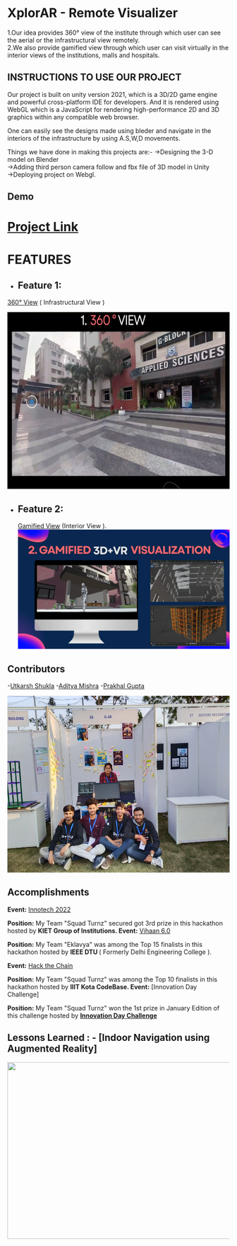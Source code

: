 <!-- which  -->
# XplorAR - Remote Visualizer
 
1.Our idea provides 360° view of the institute through which user can see the aerial or the infrastructural view remotely. </br>
2.We also provide gamified view through which user can visit virtually in the interior views of the institutions, malls and hospitals.

 
## INSTRUCTIONS TO USE OUR PROJECT

Our project is built on unity version 2021, which is a 3D/2D game engine and powerful cross-platform IDE for developers. And it is rendered using WebGL which is a JavaScript for rendering high-performance 2D and 3D graphics within any compatible web browser.

One can easily see the designs made using bleder and navigate in the interiors of the infrastructure by using A.S,W,D movements.

Things we have done in making this projects are:- 
->Designing the 3-D model on Blender </br>
->Adding third person camera follow and fbx file of 3D model in Unity </br>
->Deploying project on Webgl. </br>



## Demo
# [Project Link](https://xplorar.netlify.app/)


# FEATURES
 - ## **Feature 1:**  </br>
  [ 360° View](https://orbix360.com/t/OFYPMIMh76hoqUEmXUrBTiHfPrw1/6462557812424704) ( Infrastructural View )

<img src ="1.png" width ="700" height = "400">


- ## **Feature 2:** </br>
  [Gamified View](https://thunderous-sherbet-80b45f.netlify.app/) (Interior View ).
   ![](2.png)

## Contributors


-[Utkarsh Shukla](https://github.com/kapilsingh2003)
-[Aditya Mishra](https://github.com/kapilsingh2003)
-[Prakhal Gupta](https://github.com/kapilsingh2003)

<img src = "3.jpg" width = "550" height = "400">

## Accomplishments


**Event:**  [Innotech 2022](https://innotech.kiet.edu/)

**Position:** My Team "Squad Turnz" secured got 3rd prize in this hackathon hosted by <b>KIET Group of Institutions.
</b> 
**Event:**  [Vihaan 6.0 ](https://vihaan.ieeedtu.in/)

**Position:** My Team "Eklavya" was among the Top 15 finalists in this hackathon hosted by <b>IEEE DTU
</b>( Formerly Delhi Engineering College ).

**Event:**  [Hack the Chain](https://hackthechain.vercel.app/)

**Position:** My Team "Squad Turnz"  was among the Top 10 finalists in this hackathon hosted by <b>IIIT Kota CodeBase.
</b> 
**Event:**  [Innovation Day Challenge]

**Position:** My Team "Squad Turnz"  won the 1st prize in January Edition of this challenge  hosted by <b> [Innovation Day Challenge](https://www.kiet.edu/innovation-center)
</b> 


## Lessons Learned :  - [Indoor Navigation using Augmented Reality]

<img src = "ab.gif" width = "700" height = "400">

